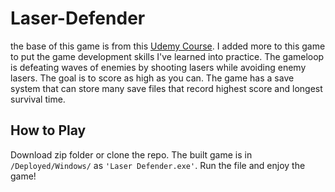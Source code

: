 
# Laser-Defender

the base of this game is from this [Udemy Course](https://www.udemy.com/course/unitycourse/). I added more to this game to put the game development skills I've learned into practice. 
The gameloop is defeating waves of enemies by shooting lasers while avoiding enemy lasers. 
The goal is to score as high as you can. 
The game has a save system that can store many save files that record highest score and longest survival time.

## How to Play
Download zip folder or clone the repo. The built game is in ```/Deployed/Windows/``` as ```'Laser Defender.exe'```. Run the file and enjoy the game!